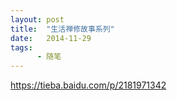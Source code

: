 ```yaml
---
layout: post
title:  "生活禅修故事系列"
date:   2014-11-29
tags:
      - 随笔
---
```



https://tieba.baidu.com/p/2181971342





